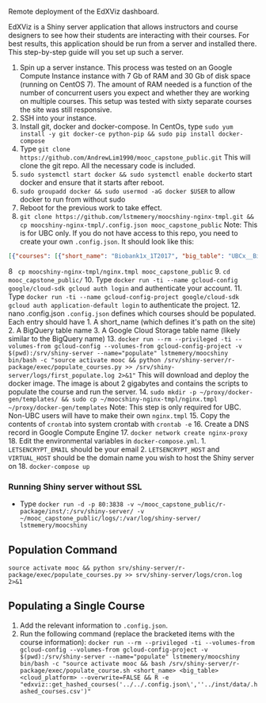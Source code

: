 Remote deployment of the EdXViz dashboard. 

EdXViz is a Shiny server application that allows instructors and course designers to see how their students are interacting with their courses. For best results, this application should be run from a server and installed there. This step-by-step guide will you set up such a server.

1. Spin up a server instance.
	This process was tested on an Google Compute Instance instance with 7 Gb of RAM and 30 Gb of disk space (running on CentOS 7). The amount of RAM needed is a function of the number of concurrent users you expect and whether they are working on multiple courses. This setup was tested with sixty separate courses the site was still responsive.
2. SSH into your instance.
3. Install git, docker and docker-compose. In CentOs, type `sudo yum install -y git docker-ce python-pip && sudo pip install docker-compose`
3. Type `git clone https://github.com/AndrewLim1990/mooc_capstone_public.git`
	This will clone the git repo. All the necessary code is included.
4. `sudo systemctl start docker && sudo systemctl enable docker`to start docker and ensure that it starts after reboot.
5. `sudo groupadd docker && sudo usermod -aG docker $USER` to allow docker to run from without sudo
6. Reboot for the previous work to take effect.
7. `git clone https://github.com/lstmemery/moocshiny-nginx-tmpl.git && cp moocshiny-nginx-tmpl/.config.json mooc_capstone_public`
	Note: This is for UBC only. If you do not have access to this repo, you need to create your own `.config.json`. It should look like this:
```json
[{"courses": [{"short_name": "Biobank1x_1T2017", "big_table": "UBCx__Biobank1x__1T2017", "cloud_platform": "UBCx__Biobank1x__1T2017"}]
```
8 ` cp moocshiny-nginx-tmpl/nginx.tmpl mooc_capstone_public`
9. `cd mooc_capstone_public/`
10. Type `docker run -ti --name gcloud-config google/cloud-sdk gcloud auth login` and authenticate your account.
11. Type `docker run -ti --name gcloud-config-project google/cloud-sdk gcloud auth application-default login` to authenticate the project.
12. nano .config.json
	`.config.json` defines which courses should be populated. Each entry should have 
	1. A short_name (which defines it's path on the site)
	2. A BigQuery table name
	3. A Google Cloud Storage table name (likely similar to the BigQuery name)
13. `docker run --rm --privileged -ti --volumes-from gcloud-config --volumes-from gcloud-config-project -v $(pwd):/srv/shiny-server --name="populate" lstmemery/moocshiny bin/bash -c "source activate mooc && python /srv/shiny-server/r-package/exec/populate_courses.py >> /srv/shiny-server/logs/first_populate.log 2>&1"`
	This will download and deploy the docker image. The image is about 2 gigabytes and contains the scripts to populate the course and run the server.
14. `sudo mkdir -p ~/proxy/docker-gen/templates/ && sudo cp ~/moocshiny-nginx-tmpl/nginx.tmpl ~/proxy/docker-gen/templates`
	Note: This step is only required for UBC. Non-UBC users will have to make their own `nginx.tmpl`
15. Copy the contents of `crontab` into system crontab with `crontab -e`
16. Create a DNS record in Google Compute Engine
17. `docker network create nginx-proxy`
18. Edit the environmental variables in `docker-compose.yml`.
    1. `LETSENCRYPT_EMAIL` should be your email
    2. `LETSENCRYPT_HOST` and `VIRTUAL_HOST` should be the domain name you wish to host the Shiny server on
18. `docker-compose up`


### Running Shiny server without SSL
- Type `docker run -d -p 80:3838 -v ~/mooc_capstone_public/r-package/inst/:/srv/shiny-server/ -v ~/mooc_capstone_public/logs/:/var/log/shiny-server/ lstmemery/moocshiny`

## Population Command
`source activate mooc && python srv/shiny-server/r-package/exec/populate_courses.py >> srv/shiny-server/logs/cron.log 2>&1`

## Populating a Single Course
1. Add the relevant information to `.config.json`.
2. Run the following command (replace the bracketed items with the course information):
`docker run --rm --privileged -ti --volumes-from gcloud-config --volumes-from gcloud-config-project -v $(pwd):/srv/shiny-server --name="populate" lstmemery/moocshiny bin/bash -c "source activate mooc && bash /srv/shiny-server/r-package/exec/populate_course.sh <short_name> <big_table> <cloud_platform> --overwrite=FALSE && R -e "edxviz::get_hashed_courses('../../.config.json\',''../inst/data/.hashed_courses.csv')"`